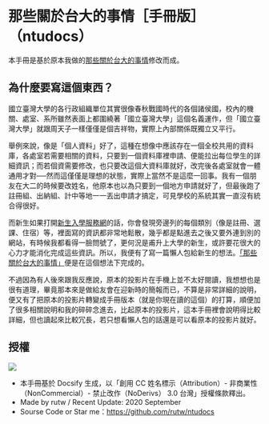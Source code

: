 
# 那些關於台大的事情［手冊版］（ntudocs）

本手冊是基於原本我做的[那些關於台大的事情](http://rutw.github.io/ntuguide/)修改而成。

## 為什麼要寫這個東西？

國立臺灣大學的各行政組織單位其實很像春秋戰國時代的各個諸侯國，校內的機關、處室、系所雖然表面上都圍繞著「國立臺灣大學」這個名義運作，但「國立臺灣大學」就跟周天子一樣僅僅是個吉祥物，實際上內部關係既獨立又平行。

舉例來說，像是「個人資料」好了，這種在想像中應該存在一個全校共用的資料庫，各處室若需要相關的資料，只要到一個資料庫裡申請、便能拉出每位學生的詳細資訊；而若個資需要修改，也只要改這個大資料庫就好，改完後各處室就會一體通用才對──然而這僅僅是理想的狀態，實際上當然不是這麼一回事。我有一個朋友在大二的時候要改姓名，他原本也以為只要到一個地方申請就好了，但最後跑了註冊組、出納組、計中等地一一丟出申請才搞定，可見學校的系統其實一直沒有統合得很好。

而新生如果打開[新生入學服務網](https://reg.aca.ntu.edu.tw/newstu/)的話，你會發現旁邊列的每個類別（像是註冊、選課、住宿）等，裡面寫的資訊都非常地鬆散，幾乎都是點進去之後又要外連到別的網站，有時候我都看得一臉問號了，更何況是甫升上大學的新生，或許要花很大的心力才能消化完成這些資訊。所以，我便有了寫一篇懶人包給新生的想法。[「那些關於台大的事情」](http://rutw.github.io/ntuguide/)便是在這個想法下完成的。

不過因為有人後來跟我反應說，原本的投影片在手機上並不太好閱讀，我想想也是很有道理，畢竟那本來是做給友會在迎新時的簡報而已，不算是非常詳細的說明，便又有了把原本的投影片轉變成手冊版本（就是你現在讀的這個）的打算，順便加了很多相關說明和我的碎碎念進去，比起原本的投影片，這本手冊裡會說明得比較詳細，但也讀起來比較冗長，若只想看懶人包的話還是可以看原本的投影片就好。

## 授權

![](https://i.creativecommons.org/l/by-nc-nd/3.0/tw/88x31.png)

- 本手冊基於 Docsify 生成，以「創用 CC 姓名標示（Attribution）- 非商業性（NonCommercial）- 禁止改作（NoDerivs） 3.0 台灣」授權條款釋出。
- Made by rutw / Recent Update: 2020 September
- Sourse Code or Star me：https://github.com/rutw/ntudocs

